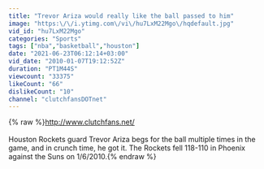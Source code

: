 ```yaml
---
title: "Trevor Ariza would really like the ball passed to him"
image: "https:\/\/i.ytimg.com\/vi\/hu7LxM22Mgo\/hqdefault.jpg"
vid_id: "hu7LxM22Mgo"
categories: "Sports"
tags: ["nba","basketball","houston"]
date: "2021-06-23T06:12:14+03:00"
vid_date: "2010-01-07T19:12:52Z"
duration: "PT1M44S"
viewcount: "33375"
likeCount: "66"
dislikeCount: "10"
channel: "clutchfansDOTnet"
---
```

{% raw %}<a rel="nofollow" target="blank" href="http://www.clutchfans.net/">http://www.clutchfans.net/</a><br /><br />Houston Rockets guard Trevor Ariza begs for the ball multiple times in the game, and in crunch time, he got it.  The Rockets fell 118-110 in Phoenix against the Suns on 1/6/2010.{% endraw %}
